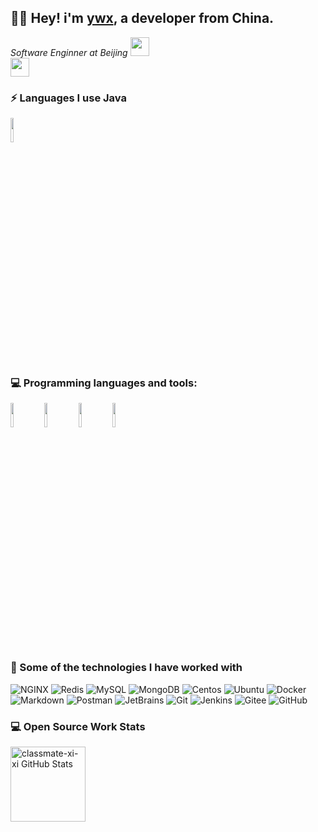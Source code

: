 ## :man_technologist: Hey! i'm [ywx](https://github.com/classmate-xi-xi/), a developer from China.

<p><em>Software Enginner at Beijing </a><img src="https://media.giphy.com/media/fYSnHlufseco8Fh93Z/giphy.gif" width="30"></br><img src="https://media.giphy.com/media/WUlplcMpOCEmTGBtBW/giphy.gif" width="30"> 
</em></p>

### :zap: Languages I use Java
<code><img width="10%" src="https://www.vectorlogo.zone/logos/java/java-ar21.svg"></code>
### :computer: Programming languages and tools: 
<code><img width="10%" src="https://www.vectorlogo.zone/logos/springio/springio-ar21.svg"></code>
<code><img width="10%" src="https://www.vectorlogo.zone/logos/mysql/mysql-ar21.svg"></code>
<code><img width="10%" src="https://www.vectorlogo.zone/logos/redis/redis-ar21.svg"></code>
<code><img width="10%" src="https://www.vectorlogo.zone/logos/docker/docker-ar21.svg"></code>

### :rocket: Some of the technologies I have worked with

![NGINX](https://img.shields.io/badge/-NGINX-000000?style=flat&logo=NGINX)
![Redis](https://img.shields.io/badge/-Redis-000000?style=flat&logo=Redis)
![MySQL](https://img.shields.io/badge/-MySQL-000000?style=flat&logo=MySQL)
![MongoDB](https://img.shields.io/badge/-MongoDB-000000?style=flat&logo=MongoDB)
![Centos](https://img.shields.io/badge/-Centos-000000?style=flat&logo=Centos)
![Ubuntu](https://img.shields.io/badge/-Ubuntu-000000?style=flat&logo=Ubuntu)
![Docker](https://img.shields.io/badge/-Docker-000000?style=flat&logo=Docker)
![Markdown](https://img.shields.io/badge/-Markdown-000000?style=flat&logo=Markdown)
![Postman](https://img.shields.io/badge/-Postman-000000?style=flat&logo=Postman)
![JetBrains](https://img.shields.io/badge/-JetBrains-000000?style=flat&logo=JetBrains)
![Git](https://img.shields.io/badge/-Git-000000?style=flat&logo=git)
![Jenkins](https://img.shields.io/badge/-Jenkins-000000?style=flat&logo=Jenkins)
![Gitee](https://img.shields.io/badge/-Gitee-000000?style=flat&logo=gitee)
![GitHub](https://img.shields.io/badge/-GitHub-000000?style=flat&logo=github)

### 💻 Open Source Work Stats

<a href="https://https://dromara.org">
<img height="120px" src="https://github-readme-stats.vercel.app/api?username=classmate-xi-xi&hide_title=true&hide_border=true&show_icons=true&include_all_commits=true&count_private=true&line_height=21&text_color=000&icon_color=000&bg_color=0,ea6161,ffc64d,fffc4d,52fa5a&theme=graywhite" alt="classmate-xi-xi GitHub Stats"/>
</a>

